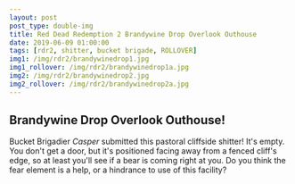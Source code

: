 ```yaml
---
layout: post
post_type: double-img
title: Red Dead Redemption 2 Brandywine Drop Overlook Outhouse
date: 2019-06-09 01:00:00
tags: [rdr2, shitter, bucket brigade, ROLLOVER]
img1: /img/rdr2/brandywinedrop1.jpg
img1_rollover: /img/rdr2/brandywinedrop1a.jpg
img2: /img/rdr2/brandywinedrop2.jpg
img2_rollover: /img/rdr2/brandywinedrop2a.jpg
---
```

## Brandywine Drop Overlook Outhouse!

Bucket Brigadier *Casper* submitted this pastoral cliffside shitter! It's empty. You don't get a door, but it's positioned facing away from a fenced cliff's edge, so at least you'll see if a bear is coming right at you. Do you think the fear element is a help, or a hindrance to use of this facility?
